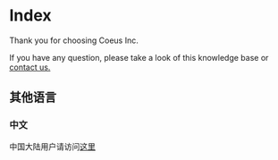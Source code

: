 # Index

Thank you for choosing Coeus Inc.

If you have any question, please take a look of this knowledge base or [contact us.](contact)

## 其他语言

### 中文

中国大陆用户请访问[这里](/cn)